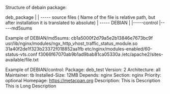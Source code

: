 


Structure of debain package:

deb_package
	|
	|  ----- source files ( Name of the file is relative path, but after installation it is translated to absolute)
	|  ----- DEBIAN
		|
		|-----control
		|-----md5sums




Example of DEBIAN/md5sums:
cb1a5000f2d79a5e2b13846e7673bc9f  usr/lib/nginx/modules/ngx_http_vhost_traffic_status_module.so
31a40f2de1f323b23372f018852aa1fb  etc/nginx/modules-enabled/60-status-vts.conf
f3066f67070ab9b1ad9bab81ca05330a  /etc/apache2/sites-available/file.txt 

Example of DEBIAN/control:
Package: deb_test
Version: 2
Architecture: all
Maintainer: tb
Installed-Size: 12MB
Depends: nginx
Section: nginx
Priority: optional
Homepage: https://metacpan.org
Description: This is Description
 This is Long Description
